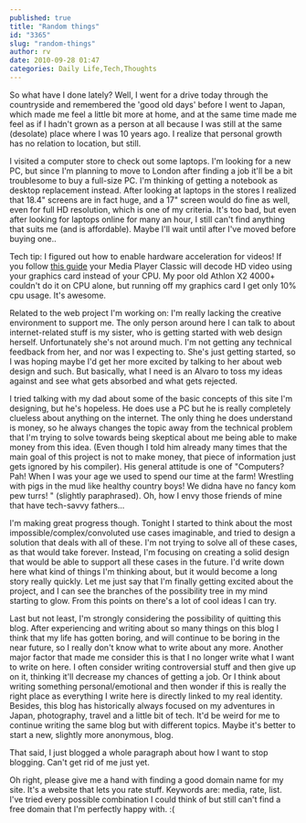 ```yaml
---
published: true
title: "Random things"
id: "3365"
slug: "random-things"
author: rv
date: 2010-09-28 01:47
categories: Daily Life,Tech,Thoughts
---
```

So what have I done lately? Well, I went for a drive today through the countryside and remembered the 'good old days' before I went to Japan, which made me feel a little bit more at home, and at the same time made me feel as if I hadn't grown as a person at all because I was still at the same (desolate) place where I was 10 years ago. I realize that personal growth has no relation to location, but still.

I visited a computer store to check out some laptops. I'm looking for a new PC, but since I'm planning to move to London after finding a job it'll be a bit troublesome to buy a full-size PC. I'm thinking of getting a notebook as desktop replacement instead. After looking at laptops in the stores I realized that 18.4" screens are in fact huge, and a 17" screen would do fine as well, even for full HD resolution, which is one of my criteria. It's too bad, but even after looking for laptops online for many an hour, I still can't find anything that suits me (and is affordable). Maybe I'll wait until after I've moved before buying one..

Tech tip: I figured out how to enable hardware acceleration for videos! If you follow <a href="http://blogo.biz/?p=20" target="_blank">this guide</a> your Media Player Classic will decode HD video using your graphics card instead of your CPU. My poor old Athlon X2 4000+ couldn't do it on CPU alone, but running off my graphics card I get only 10% cpu usage. It's awesome.

Related to the web project I'm working on: I'm really lacking the creative environment to support me. The only person around here I can talk to about internet-related stuff is my sister, who is getting started with web design herself. Unfortunately she's not around much. I'm not getting any technical feedback from her, and nor was I expecting to. She's just getting started, so I was hoping maybe I'd get her more excited by talking to her about web design and such. But basically, what I need is an Alvaro to toss my ideas against and see what gets absorbed and what gets rejected.

I tried talking with my dad about some of the basic concepts of this site I'm designing, but he's hopeless. He does use a PC but he is really completely clueless about anything on the internet. The only thing he does understand is money, so he always changes the topic away from the technical problem that I'm trying to solve towards being skeptical about me being able to make money from this idea. (Even though I told him already many times that the main goal of this project is not to make money, that piece of information just gets ignored by his compiler). His general attitude is one of "Computers? Pah! When I was your age we used to spend our time at the farm! Wrestling with pigs in the mud like healthy country boys! We didna have no fancy kom pew turrs! " (slightly paraphrased). Oh, how I envy those friends of mine that have tech-savvy fathers...

I'm making great progress though. Tonight I started to think about the most impossible/complex/convoluted use cases imaginable, and tried to design a solution that deals with all of these. I'm not trying to solve all of these cases, as that would take forever. Instead, I'm focusing on creating a solid design that would be able to support all these cases in the future. I'd write down here what kind of things I'm thinking about, but it would become a long story really quickly. Let me just say that I'm finally getting excited about the project, and I can see the branches of the possibility tree in my mind starting to glow. From this points on there's a lot of cool ideas I can try.

Last but not least, I'm strongly considering the possibility of quitting this blog. After experiencing and writing about so many things on this blog I think that my life has gotten boring, and will continue to be boring in the near future, so I really don't know what to write about any more. Another major factor that made me consider this is that I no longer write what I want to write on here. I often consider writing controversial stuff and then give up on it, thinking it'll decrease my chances of getting a job. Or I think about writing something personal/emotional and then wonder if this is really the right place as everything I write here is directly linked to my real identity. Besides, this blog has historically always focused on my adventures in Japan, photography, travel and a little bit of tech. It'd be weird for me to continue writing the same blog but with different topics. Maybe it's better to start a new, slightly more anonymous, blog.

That said, I just blogged a whole paragraph about how I want to stop blogging. Can't get rid of me just yet.

Oh right, please give me a hand with finding a good domain name for my site. It's a website that lets you rate stuff. Keywords are: media, rate, list. I've tried every possible combination I could think of but still can't find a free domain that I'm perfectly happy with. :(